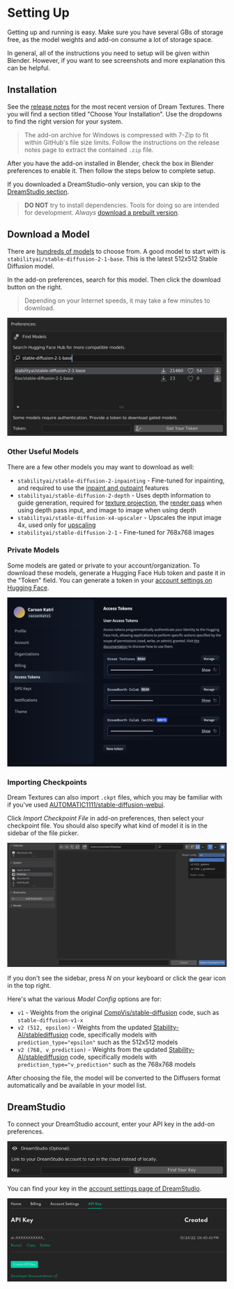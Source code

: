 # Setting Up
Getting up and running is easy. Make sure you have several GBs of storage free, as the model weights and add-on consume a lot of storage space.

In general, all of the instructions you need to setup will be given within Blender. However, if you want to see screenshots and more explanation this can be helpful.

## Installation

See the [release notes](https://github.com/carson-katri/dream-textures/releases/latest) for the most recent version of Dream Textures. There you will find a section titled "Choose Your Installation". Use the dropdowns to find the right version for your system.

> The add-on archive for Windows is compressed with 7-Zip to fit within GitHub's file size limits. Follow the instructions on the release notes page to extract the contained `.zip` file.

After you have the add-on installed in Blender, check the box in Blender preferences to enable it. Then follow the steps below to complete setup.

If you downloaded a DreamStudio-only version, you can skip to the [DreamStudio section](#dreamstudio).

> **DO NOT** try to install dependencies. Tools for doing so are intended for development. *Always* [download a prebuilt version](https://github.com/carson-katri/dream-textures/releases/latest).

## Download a Model
There are [hundreds of models](https://huggingface.co/sd-dreambooth-library) to choose from. A good model to start with is `stabilityai/stable-diffusion-2-1-base`. This is the latest 512x512 Stable Diffusion model.

In the add-on preferences, search for this model. Then click the download button on the right.

> Depending on your Internet speeds, it may take a few minutes to download.

![](assets/setup/stable_diffusion_2_1_base.png)

### Other Useful Models
There are a few other models you may want to download as well:

* `stabilityai/stable-diffusion-2-inpainting` - Fine-tuned for inpainting, and required to use the [inpaint and outpaint](INPAINTING.md) features
* `stabilityai/stable-diffusion-2-depth` - Uses depth information to guide generation, required for [texture projection](TEXTURE_PROJECTION.md), the [render pass](RENDER_PASS.md) when using depth pass input, and image to image when using depth
* `stabilityai/stable-diffusion-x4-upscaler` - Upscales the input image 4x, used only for [upscaling](AI_UPSCALING.md)
* `stabilityai/stable-diffusion-2-1` - Fine-tuned for 768x768 images

### Private Models
Some models are gated or private to your account/organization. To download these models, generate a Hugging Face Hub token and paste it in the "Token" field. You can generate a token in your [account settings on Hugging Face](https://huggingface.co/settings/tokens).

![](assets/setup/hfh_token.png)

### Importing Checkpoints
Dream Textures can also import `.ckpt` files, which you may be familiar with if you've used [AUTOMATIC1111/stable-diffusion-webui](https://github.com/AUTOMATIC1111/stable-diffusion-webui).

Click *Import Checkpoint File* in add-on preferences, then select your checkpoint file. You should also specify what kind of model it is in the sidebar of the file picker.

![](assets/setup/checkpoint_import.png)

If you don't see the sidebar, press *N* on your keyboard or click the gear icon in the top right.

Here's what the various *Model Config* options are for:

* `v1` - Weights from the original [CompVis/stable-diffusion](https://github.com/CompVis/stable-diffusion) code, such as `stable-diffusion-v1-x`
* `v2 (512, epsilon)` - Weights from the updated [Stability-AI/stablediffusion](https://github.com/Stability-AI/stablediffusion) code, specifically models with `prediction_type="epsilon"` such as the 512x512 models
* `v2 (768, v_prediction)` - Weights from the updated [Stability-AI/stablediffusion](https://github.com/Stability-AI/stablediffusion) code, specifically models with `prediction_type="v_prediction"` such as the 768x768 models

After choosing the file, the model will be converted to the Diffusers format automatically and be available in your model list.

## DreamStudio
To connect your DreamStudio account, enter your API key in the add-on preferences.

![](assets/setup/dream_studio_key.png)

You can find your key in the [account settings page of DreamStudio](https://beta.dreamstudio.ai/membership?tab=apiKeys).

![](assets/setup/dreamstudio.png)